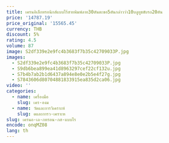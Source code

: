 ```yaml
---
title: เครนอิเล็กทรอนิกส์แบบไร้สายพิมพ์ลาย30ตันตะขอ5ตันกล่าวว่า10บลูทูธขับรถ20ตัน
price: '14787.19'
price_original: '15565.45'
currency: THB
discount: 5%
rating: 4.5
volume: 87
image: S2df339e2e9fc4b3683f7b35c42709033P.jpg
images:
  - S2df339e2e9fc4b3683f7b35c42709033P.jpg
  - S9db6bea899ea41d8963297cef22cf132u.jpg
  - S7b4b7ab2b1d6437a894e8e0e2b5e4f27g.jpg
  - S7843606d80704881833915ea835d2ca06.jpg
video: ''
categories:
  - name: เครื่องมือ
    slug: เคร-องม
  - name: วัดและการวิเคราะห์
    slug: ดและการว-เคราะห
slug: เครนอ-เล-กทรอน-กส-แบบไร
encode: onqMZ08
lang: th
---
```

  
